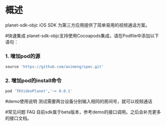 
# 概述
planet-sdk-objc iOS SDK 为第三方应用提供了简单易用的视频通话方案。

#快速集成
planet-sdk-objc支持使用Cocoapods集成，请在Podfile中添加以下语句：
### 1. 增加pod的源
```ruby
source 'https://github.com/animeng/spec.git'
```
### 2. 增加pod的install命令
```ruby
pod 'TKVideoPlanet','~> 0.0.1'
```
#demo使用说明
测试需要两台设备分别输入相同的房间号，就可以视频通话

#常见问题 FAQ
目前sdk属于beta版本，参考demo的接口调用。之后会补充更多的接口文档。
